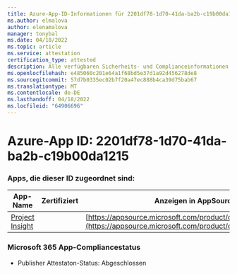 ```yaml
---
title: Azure-App-ID-Informationen für 2201df78-1d70-41da-ba2b-c19b00da1215
ms.author: elmalova
author: elenamalova
manager: tonybal
ms.date: 04/18/2022
ms.topic: article
ms.service: attestation
certification_type: attested
description: Alle verfügbaren Sicherheits- und Complianceinformationen für 2201df78-1d70-41da-ba2b-c19b00da1215.
ms.openlocfilehash: e485060c201e64a1f68bd5e37d1a92d456278de8
ms.sourcegitcommit: 57d7b0335ec02b7f20a47ec888b4ca39d75bab67
ms.translationtype: MT
ms.contentlocale: de-DE
ms.lasthandoff: 04/18/2022
ms.locfileid: "64906696"
---
```

# <a name="azure-app-id-2201df78-1d70-41da-ba2b-c19b00da1215"></a>Azure-App ID: 2201df78-1d70-41da-ba2b-c19b00da1215


### <a name="apps-associated-with-this-id"></a>Apps, die dieser ID zugeordnet sind:
| **App-Name** | **Zertifiziert** | **Anzeigen in AppSource** |
|--------------|---------------|-----------------------|
| [Project Insight](../forward/WA200003171.md) |  | [https://appsource.microsoft.com/product/office/WA200003171](https://appsource.microsoft.com/product/office/WA200003171) |

### <a name="microsoft-365-app-compliance-status"></a>Microsoft 365 App-Compliancestatus
- Publisher Attestaton-Status: Abgeschlossen
